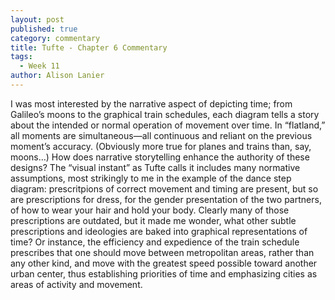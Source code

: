 ```yaml
---
layout: post
published: true
category: commentary
title: Tufte - Chapter 6 Commentary
tags:
  - Week 11
author: Alison Lanier
---
```

I was most interested by the narrative aspect of depicting time; from Galileo’s moons to the graphical train schedules, each diagram tells a story about the intended or normal operation of movement over time. In “flatland,” all moments are simultaneous—all continuous and reliant on the previous moment’s accuracy. (Obviously more true for planes and trains than, say, moons…) How does narrative storytelling enhance the authority of these designs? The “visual instant” as Tufte calls it includes many normative assumptions, most strikingly to me in the example of the dance step diagram: prescritpions of correct movement and timing are present, but so are prescriptions for dress, for the gender presentation of the two partners, of how to wear your hair and hold your body. Clearly many of those prescriptions are outdated, but it made me wonder, what other subtle prescriptions and ideologies are baked into graphical representations of time? Or instance, the efficiency and expedience of the train schedule prescribes that one should move between metropolitan areas, rather than any other kind, and move with the greatest speed possible toward another urban center, thus establishing priorities of time and emphasizing cities as areas of activity and movement.  
